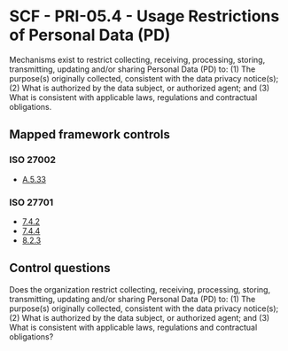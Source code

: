 # SCF - PRI-05.4 - Usage Restrictions of Personal Data (PD)
Mechanisms exist to restrict collecting, receiving, processing, storing, transmitting, updating and/or sharing Personal Data (PD) to:
(1) The purpose(s) originally collected, consistent with the data privacy notice(s);
(2) What is authorized by the data subject, or authorized agent; and
(3) What is consistent with applicable laws, regulations and contractual obligations.
## Mapped framework controls
### ISO 27002
- [A.5.33](../iso27002/a-5.md#a533)
  
### ISO 27701
- [7.4.2](../iso27701/742.md)
- [7.4.4](../iso27701/744.md)
- [8.2.3](../iso27701/823.md)
  
## Control questions
Does the organization restrict collecting, receiving, processing, storing, transmitting, updating and/or sharing Personal Data (PD) to:
 (1) The purpose(s) originally collected, consistent with the data privacy notice(s);
 (2) What is authorized by the data subject, or authorized agent; and
 (3) What is consistent with applicable laws, regulations and contractual obligations?
  
